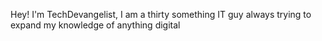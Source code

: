 Hey! I'm TechDevangelist, I am a thirty something IT guy always trying to expand my knowledge of anything digital
